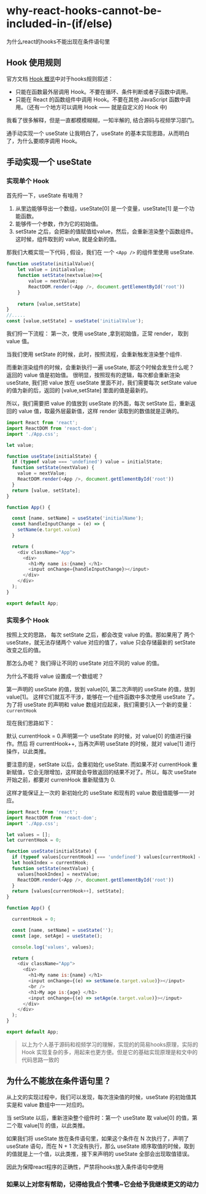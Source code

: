 # why-react-hooks-cannot-be-included-in-(if/else)
为什么react的hooks不能出现在条件语句里
## Hook 使用规则
官方文档 [Hook 概览](https://react.docschina.org/docs/hooks-overview.html)中对于hooks规则叙述：

 - 只能在函数最外层调用 Hook。不要在循环、条件判断或者子函数中调用。
 - 只能在 React 的函数组件中调用 Hook。不要在其他 JavaScript 函数中调用。（还有一个地方可以调用 Hook —— 就是自定义的 Hook 中)

我看了很多解释，但是一直都模模糊糊，一知半解的, 结合源码与视频学习部门。

通手动实现一个 useState 让我明白了，useState 的基本实现思路，从而明白了，为什么要顺序调用 Hook。

## 手动实现一个 useState

### 实现单个 Hook

首先捋一下，useState 有啥用？

1. 从里边能够导出一个数组，useState[0] 是一个变量，useState[1] 是一个功能函数。
2. 能够传一个参数，作为它的初始值。
3. setState 之后，会把新的值赋值给value，然后，会重新渲染整个函数组件。这时候，组件取到的 value, 就是全新的值。

那我们大概实现一下代码 , 假设，我们在 一个 `<App />` 的组件里使用 useState.

```javascript
function useState(initialValue){
    let value = initialvalue;
    function setState(nextvalue)=>{
        value = nextValue;
        ReactDOM.render(<App />, document.getElementById('root'))
    }
    
    return [value,setState]
}
//.....
const [value,setState] = useState('initialValue');
```
我们捋一下流程： 第一次，使用 useState ,拿到初始值，正常 render， 取到 value 值。

当我们使用 setState 的时候，此时，按照流程，会重新触发渲染整个组件.

而重新渲染组件的时候，会重新执行一遍 useState, 那这个时候会发生什么呢？ 返回的 value 值是初始值。
很明显，按照现有的逻辑，每次都会重新渲染 useState, 我们把 value 放在 useState 里面不对，我们需要每次 setState  value 的值为新的后，返回的 [value,setState] 里面的值是最新的。

所以，我们需要把 value 的值放到 useState 的外面，每次 setState 后，重新返回的 value 值，取最外层最新值，这样 render 读取到的数值就是正确的。

```javascript
import React from 'react';
import ReactDOM from 'react-dom';
import './App.css';

let value;

function useState(initialState) {
  if (typeof value === 'undefined') value = initialState;
  function setState(nextValue) {
    value = nextValue;
    ReactDOM.render(<App />, document.getElementById('root'))
  }
  return [value, setState];
}

function App() {

  const [name, setName] = useState('initialName');
  const handleInputChange = (e) => {
    setName(e.target.value)
  }

  return (
    <div className="App">
      <div>
        <h1>My name is:{name} </h1>
        <input onChange={handleInputChange}></input>
      </div>
    </div>
  );
}

export default App;

```
### 实现多个 Hook

按照上文的思路， 每次 setState 之后，都会改变 value 的值。那如果用了 两个 useState，就无法存储两个 value 对应的值了，value 只会存储最新的 setState 改变之后的值。

那怎么办呢？ 我们得让不同的 useState 对应不同的 value 的值。

为什么不能将 value 设置成一个数组呢？

第一声明的 useState 的值，放到 value[0], 第二次声明的 useState 的值，放到 value[1]。 这样它们就互不干涉，能够在一个组件函数中多次使用 useState 了。
为了将 useState 的声明和 value 数组对应起来，我们需要引入一个新的变量：`currentHook`

现在我们思路如下：

默认 currentHook = 0.声明第一个 useState 的时候，对 value[0] 的值进行操作。然后 将 currentHook++, 当再次声明 useState 的时候，就对 value[1] 进行操作，以此类推。

要注意的是，setState 以后，会重初始化 useState. 而如果不对 currentHook 重新赋值，它会无限增加，这样就会导致返回的结果不对了。所以，每次 useState 开始之前，都要对 currenHook 重新赋值为 0.

这样才能保证上一次的 新初始化的 useState 和现有的 value 数组值能够一一对应。

```javascript
import React from 'react';
import ReactDOM from 'react-dom';
import './App.css';

let values = [];
let currentHook = 0;

function useState(initialState) {
  if (typeof values[currentHook] === 'undefined') values[currentHook] = initialState;
  let hookIndex = currentHook;
  function setState(nextValue) {
    values[hookIndex] = nextValue;
    ReactDOM.render(<App />, document.getElementById('root'))
  }
  return [values[currentHook++], setState];
}

function App() {

  currentHook = 0;

  const [name, setName] = useState('');
  const [age, setAge] = useState();

  console.log('values', values);

  return (
    <div className="App">
      <div>
        <h1>My name is:{name} </h1>
        <input onChange={(e) => setName(e.target.value)}></input>
        <br />
        <h1>My age is:{age} </h1>
        <input onChange={(e) => setAge(e.target.value)}></input>
      </div>
    </div>
  );
}

export default App;

```

> 以上为个人基于源码和视频学习的理解，实现的的简易hooks原理，实际的 Hook 实现复杂的多，用起来也更方便。但是它的基础实现原理是和文中的代码思路一致的



## 为什么不能放在条件语句里？

从上文的实现过程中，我们可以发现，每次渲染值的时候，useState 的初始值其实是和 value 数组中一一对应的。

当 setState 以后，重新渲染整个组件时：第一个 useState 取 value[0] 的值，第二个取 value[1] 的值，以此类推。

如果我们将 useState 放在条件语句里，如果这个条件在 N 次执行了，声明了 useState 语句，而在 N + 1 次没有执行，那么 useState 顺序取值的时候，取到的值就是上一个值，以此类推，接下来声明的 useState 全部会出现取值错误。

因此为保障react程序的正确性，严禁将hooks放入条件语句中使用



### 如果以上对您有帮助，记得给我点个赞噢~它会给予我继续更文的动力
